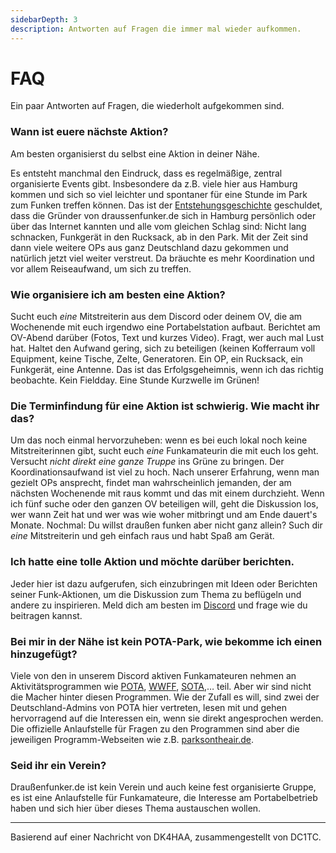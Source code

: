 ```yaml
---
sidebarDepth: 3
description: Antworten auf Fragen die immer mal wieder aufkommen.
---
```


# FAQ
Ein paar Antworten auf Fragen, die wiederholt aufgekommen sind.

### Wann ist euere nächste Aktion?
Am besten organisierst du selbst eine Aktion in deiner Nähe.

Es entsteht manchmal den Eindruck, dass es regelmäßige, zentral organisierte Events gibt. Insbesondere da z.B. viele hier aus Hamburg kommen und sich so viel leichter und spontaner für eine Stunde im Park zum Funken treffen können. Das ist der [Entstehungsgeschichte](/#uber-uns-–-die-geschichte-hinter-draussenfunker-de) geschuldet, dass die Gründer von draussenfunker.de sich in Hamburg persönlich oder über das Internet kannten und alle vom gleichen Schlag sind: Nicht lang schnacken, Funkgerät in den Rucksack, ab in den Park.
Mit der Zeit sind dann viele weitere OPs aus ganz Deutschland dazu gekommen und natürlich jetzt viel weiter verstreut. Da bräuchte es mehr Koordination und vor allem Reiseaufwand, um sich zu treffen.

### Wie organisiere ich am besten eine Aktion?
Sucht euch _eine_ Mitstreiterin aus dem Discord oder deinem OV, die am Wochenende mit euch irgendwo eine Portabelstation aufbaut. Berichtet am OV-Abend darüber (Fotos, Text und kurzes Video). Fragt, wer auch mal Lust hat. Haltet den Aufwand gering, sich zu beteiligen (keinen Kofferraum voll Equipment, keine Tische, Zelte, Generatoren. Ein OP, ein Rucksack, ein Funkgerät, eine Antenne.
Das ist das Erfolgsgeheimnis, wenn ich das richtig beobachte. Kein Fieldday. Eine Stunde Kurzwelle im Grünen!

### Die Terminfindung für eine Aktion ist schwierig. Wie macht ihr das?
Um das noch einmal hervorzuheben: wenn es bei euch lokal noch keine Mitstreiterinnen gibt, sucht euch _eine_ Funkamateurin die mit euch los geht. Versucht _nicht direkt eine ganze Truppe_ ins Grüne zu bringen. Der Koordinationsaufwand ist viel zu hoch. Nach unserer Erfahrung, wenn man gezielt OPs ansprecht, findet man wahrscheinlich jemanden, der am nächsten Wochenende mit raus kommt und das mit einem durchzieht. Wenn ich fünf suche oder den ganzen OV beteiligen will, geht die Diskussion los, wer wann Zeit hat und wer was wie woher mitbringt und am Ende dauert's Monate.
Nochmal: Du willst draußen funken aber nicht ganz allein? Such dir _eine_ Mitstreiterin und geh einfach raus und habt Spaß am Gerät.

### Ich hatte eine tolle Aktion und möchte darüber berichten.
Jeder hier ist dazu aufgerufen, sich einzubringen mit Ideen oder Berichten seiner Funk-Aktionen, um die Diskussion zum Thema zu beflügeln und andere zu inspirieren. Meld dich am besten im [Discord](/mitmachen) und frage wie du beitragen kannst.

### Bei mir in der Nähe ist kein POTA-Park, wie bekomme ich einen hinzugefügt?
Viele von den in unserem Discord aktiven Funkamateuren nehmen an Aktivitätsprogrammen wie [POTA](https://parksontheair.com), [WWFF](https://wwff.co), [SOTA](https://www.sota.org.uk),… teil. Aber wir sind nicht die Macher hinter diesen Programmen. Wie der Zufall es will, sind zwei der Deutschland-Admins von POTA hier vertreten, lesen mit und gehen hervorragend auf die Interessen ein, wenn sie direkt angesprochen werden. Die offizielle Anlaufstelle für Fragen zu den Programmen sind aber die jeweiligen Programm-Webseiten wie z.B. [parksontheair.de](https://www.parksontheair.de).

### Seid ihr ein Verein?
Draußenfunker.de ist kein Verein und auch keine fest organisierte Gruppe, es ist eine Anlaufstelle für Funkamateure, die Interesse am Portabelbetrieb haben und sich hier über dieses Thema austauschen wollen.

---

Basierend auf einer Nachricht von DK4HAA, zusammengestellt von DC1TC.
